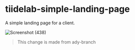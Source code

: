 # tiidelab-simple-landing-page


A simple landing page for a client.


![Screenshot (438)](https://user-images.githubusercontent.com/49479307/172821470-8a6e6716-4311-4efa-846d-5d5de59b367d.png)

> This change is made from ady-branch